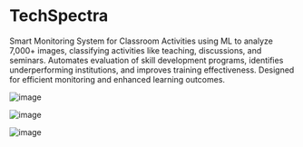 # TechSpectra
Smart Monitoring System for Classroom Activities using ML to analyze 7,000+ images, classifying activities like teaching, discussions, and seminars. Automates evaluation of skill development programs, identifies underperforming institutions, and improves training effectiveness. Designed for efficient monitoring and enhanced learning outcomes.


![image](https://github.com/user-attachments/assets/faffff45-7bca-419b-8902-329d8ab7aad1)

![image](https://github.com/user-attachments/assets/b82e1fc8-a07d-40de-be81-ffcbc5a4c962)

![image](https://github.com/user-attachments/assets/5317f027-bb5d-42f6-8e9a-3155b028cabc)
